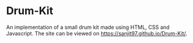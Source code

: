 # Drum-Kit
An implementation of a small drum kit made using HTML, CSS and Javascript.
The site can be viewed on https://sanjit97.github.io/Drum-Kit/.

